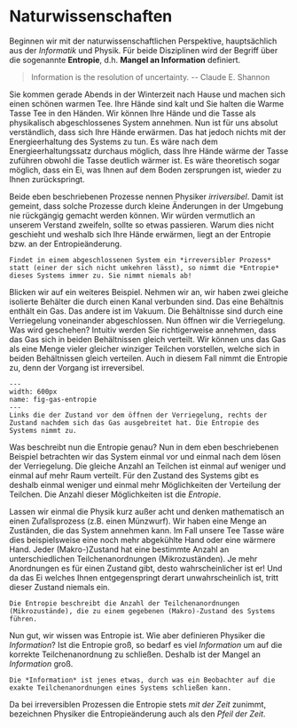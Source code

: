# Naturwissenschaften

Beginnen wir mit der naturwissenschaftlichen Perspektive, hauptsächlich aus der *Informatik* und Physik.
Für beide Disziplinen wird der Begriff über die sogenannte **Entropie**, d.h. **Mangel an Information** definiert.

> Information is the resolution of uncertainty. -- Claude E. Shannon

Sie kommen gerade Abends in der Winterzeit nach Hause und machen sich einen schönen warmen Tee.
Ihre Hände sind kalt und Sie halten die Warme Tasse Tee in den Händen.
Wir können Ihre Hände und die Tasse als physikalisch abgeschlossenes System annehmen.
Nun ist für uns absolut verständlich, dass sich Ihre Hände erwärmen.
Das hat jedoch nichts mit der Energieerhaltung des Systems zu tun.
Es wäre nach dem Energieerhaltungssatz durchaus möglich, dass Ihre Hände wärme der Tasse zuführen obwohl die Tasse deutlich wärmer ist.
Es wäre theoretisch sogar möglich, dass ein Ei, was Ihnen auf dem Boden zersprungen ist, wieder zu Ihnen zurückspringt.

Beide eben beschriebenen Prozesse nennen Physiker *irriversibel*. Damit ist gemeint, dass solche Prozesse durch kleine Änderungen in der Umgebung nie rückgängig gemacht werden können.
Wir würden vermutlich an unserem Verstand zweifeln, sollte so etwas passieren.
Warum dies nicht geschieht und weshalb sich Ihre Hände erwärmen, liegt an der Entropie bzw. an der Entropieänderung.

```{admonition} Irreversible Prozesse
Findet in einem abgeschlossenen System ein *irreversibler Prozess* statt (einer der sich nicht umkehren lässt), so nimmt die *Entropie* dieses Systems immer zu. Sie nimmt niemals ab!
```

Blicken wir auf ein weiteres Beispiel.
Nehmen wir an, wir haben zwei gleiche isolierte Behälter die durch einen Kanal verbunden sind.
Das eine Behältnis enthält ein Gas.
Das andere ist im Vakuum.
Die Behältnisse sind durch eine Verriegelung voneinander abgeschlossen.
Nun öffnen wir die Verriegelung.
Was wird geschehen?
Intuitiv werden Sie richtigerweise annehmen, dass das Gas sich in beiden Behältnissen gleich verteilt.
Wir können uns das Gas als eine Menge vieler gleicher winziger Teilchen vorstellen, welche sich in beiden Behältnissen gleich verteilen.
Auch in diesem Fall nimmt die Entropie zu, denn der Vorgang ist irreversibel.


```{figure} ../../figs/information/gas-entropie.png
---
width: 600px
name: fig-gas-entropie
---
Links die der Zustand vor dem öffnen der Verriegelung, rechts der Zustand nachdem sich das Gas ausgebreitet hat. Die Entropie des Systems nimmt zu.
```

Was beschreibt nun die Entropie genau?
Nun in dem eben beschriebenen Beispiel betrachten wir das System einmal vor und einmal nach dem lösen der Verriegelung.
Die gleiche Anzahl an Teilchen ist einmal auf weniger und einmal auf mehr Raum verteilt.
Für den Zustand des Systems gibt es deshalb einmal weniger und einmal mehr Möglichkeiten der Verteilung der Teilchen.
Die Anzahl dieser Möglichkeiten ist die *Entropie*.

Lassen wir einmal die Physik kurz außer acht und denken mathematisch an einen Zufallsprozess (z.B. einen Münzwurf).
Wir haben eine Menge an Zuständen, die das System annehmen kann.
Im Fall unsere Tee Tasse wäre dies beispielsweise eine noch mehr abgekühlte Hand oder eine wärmere Hand.
Jeder (Makro-)Zustand hat eine bestimmte Anzahl an unterschiedlichen Teilchenanordnungen (Mikrozuständen).
Je mehr Anordnungen es für einen Zustand gibt, desto wahrscheinlicher ist er!
Und da das Ei welches Ihnen entgegenspringt derart unwahrscheinlich ist, tritt dieser Zustand niemals ein.

```{admonition} Entropie (Physik)
Die Entropie beschreibt die Anzahl der Teilchenanordnungen (Mikrozustände), die zu einem gegebenen (Makro)-Zustand des Systems führen.
```

Nun gut, wir wissen was Entropie ist.
Wie aber definieren Physiker die *Information*?
Ist die Entropie groß, so bedarf es viel *Information* um auf die korrekte Teilchenanordnung zu schließen.
Deshalb ist der Mangel an *Information* groß.

```{admonition} Information (Physik)
Die *Information* ist jenes etwas, durch was ein Beobachter auf die exakte Teilchenanordnungen eines Systems schließen kann.
```

Da bei irreversiblen Prozessen die Entropie stets *mit der Zeit* zunimmt, bezeichnen Physiker die Entropieänderung auch als den *Pfeil der Zeit*.
